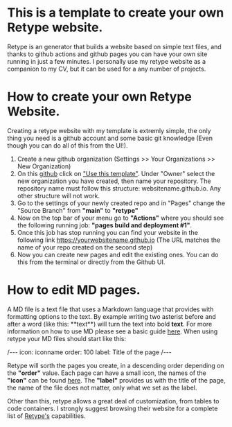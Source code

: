 # This is a template to create your own Retype website.

Retype is an  generator that builds a website based on simple text files, and thanks to github actions and github pages you can have your own site running in just a few minutes. I personally use my retype website as a companion to my CV, but it can be used for a any number of projects. 


# How to create your own Retype Website. 

Creating a retype website with my template is extremly simple, the only thing you need is a github account and some basic git knowledge (Even though you can do all of this from the UI!). 

1. Create a new github organization (Settings >> Your Organizations >> New Organization)
2. On this [github](https://github.com/luislgq/retypetemplatewebsite) click on ["Use this template"](https://github.com/luislgq/retypetemplatewebsite/generate). Under "Owner" select the new organization you have created, then name your repository. The repository name must follow this structure: websitename.github.io. Any other structure will not work.
4. Go to the settings of your newly created repo and in "Pages" change the "Source Branch" from **"main"** to **"retype"**
5. Now on the top bar of your menu go to **"Actions"** where you should see the following running job: **"pages build and deployment #1"**.
6. Once this job has stop running you can find your website in the following link https://yourwebsitename.github.io (The URL matches the name of your repo created on the second step) 
7. Now you can create new pages and edit the existing ones. You can do this from the terminal or directly from the Github UI. 

# How to edit MD pages.

A MD file is a text file that uses a Markdown language that provides with formatting options to the text. By example writing two asterist before and after a word (like this: \*\*text**) will turn the text into bold  **text**. For more information on how to use MD please see a basic guide [here](https://www.markdownguide.org/basic-syntax/). When using retype your MD files should start like this: 

/---
icon: iconname
order: 100 
label: Title of the page 
/---

Retype will sorth the pages you create, in a descending order depending on the **"order"** value. Each page can have a small icon, the names of the **"icon"** can be found [here](https://octicons-primer.vercel.app/octicons/). The  **"label"** provides us with the title of the page, the name of the file does not matter, only what we set as the label. 

Other than this, retype allows a great deal of customization, from tables to code containers. I strongly suggest browsing their website for a complete list of [Retype's](https://retype.com/) capabilities.


